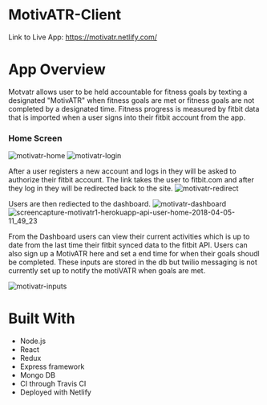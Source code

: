# MotivATR-Client

Link to Live App: https://motivatr.netlify.com/

App Overview
============

Motvatr allows user to be held accountable for fitness goals by texting a designated "MotivATR" when fitness goals
are met or fitness goals are not completed by a designated time.
Fitness progress is measured by fitbit data that is imported when a user signs into their fitbit account from the app.

### Home Screen
![motivatr-home](https://user-images.githubusercontent.com/26045953/38386323-2360ffa4-38c9-11e8-8c6a-6a3487e7898a.png)
![motivatr-login](https://user-images.githubusercontent.com/26045953/38386418-706a8d4c-38c9-11e8-9562-888e2281299c.png)

After a user registers a new account and logs in they will be asked to authorize their fitbit account. The link takes the user
to fitbit.com and after they log in they will be redirected back to the site.
![motivatr-redirect](https://user-images.githubusercontent.com/26045953/38386456-95094df0-38c9-11e8-8722-5bfcb650cbec.png)

Users are then rediected to the dashboard.
![motivatr-dashboard](https://user-images.githubusercontent.com/26045953/38386485-a6d9c2e4-38c9-11e8-9708-c347032735c8.png)
![screencapture-motivatr1-herokuapp-api-user-home-2018-04-05-11_49_23](https://user-images.githubusercontent.com/26045953/38386489-a8e11ef2-38c9-11e8-950e-2206da548176.png)

From the Dashboard users can view their current activities which is up to date from the last time their fitbit synced data to the fitbit
API.
Users can also sign up a MotivATR here and set a end time for when their goals shoudl be completed. These inputs are stored in the db but twilio messaging is not currently set up to notify the motiVATR when goals are met.

![motivatr-inputs](https://user-images.githubusercontent.com/26045953/38386585-e6562426-38c9-11e8-83a3-4d598313b358.png)

Built With
===============

* Node.js
* React
* Redux
* Express framework
* Mongo DB
* CI through Travis CI
* Deployed with Netlify

